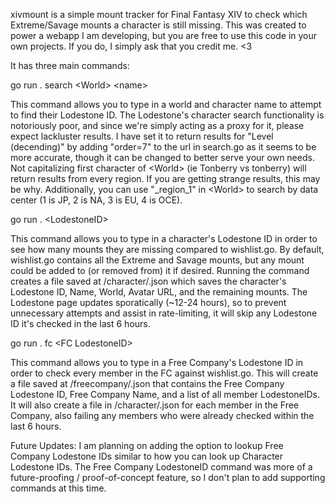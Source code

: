 xivmount is a simple mount tracker for Final Fantasy XIV to check which Extreme/Savage mounts a character is still missing.
This was created to power a webapp I am developing, but you are free to use this code in your own projects. 
If you do, I simply ask that you credit me. <3

It has three main commands:

  go run . search \<World> \<name>
  
This command allows you to type in a world and character name to attempt to find their Lodestone ID. The Lodestone's character search functionality is notoriously poor, and since we're simply acting as a proxy for it, please expect lackluster results. I have set it to return results for "Level (decending)" by adding "order=7" to the url in search.go as it seems to be more accurate, though it can be changed to better serve your own needs. Not capitalizing first character of \<World> (ie Tonberry vs tonberry) will return results from every region. If you are getting strange results, this may be why. Additionally, you can use "_region_1" in \<World> to search by data center (1 is JP, 2 is NA, 3 is EU, 4 is OCE).

  go run . \<LodestoneID>
  
This command allows you to type in a character's Lodestone ID in order to see how many mounts they are missing compared to wishlist.go. By default, wishlist.go contains all the Extreme and Savage mounts, but any mount could be added to (or removed from) it if desired. Running the command creates a file saved at /character/<LodestoneID>.json which saves the character's Lodestone ID, Name, World, Avatar URL, and the remaining mounts. The Lodestone page updates sporatically (~12-24 hours), so to prevent unnecessary attempts and assist in rate-limiting, it will skip any Lodestone ID it's checked in the last 6 hours.

  go run . fc \<FC LodestoneID>
  
This command allows you to type in a Free Company's Lodestone ID in order to check every member in the FC against wishlist.go. This will create a file saved at /freecompany/<FC LodestoneID>.json that contains the Free Company Lodestone ID, Free Company Name, and a list of all member LodestoneIDs. It will also create a file in /character/<LodestoneID>.json for each member in the Free Company, also failing any members who were already checked within the last 6 hours.

Future Updates:
I am planning on adding the option to lookup Free Company Lodestone IDs similar to how you can look up Character Lodestone IDs. The Free Company LodestoneID command was more of a future-proofing / proof-of-concept feature, so I don't plan to add supporting commands at this time.
